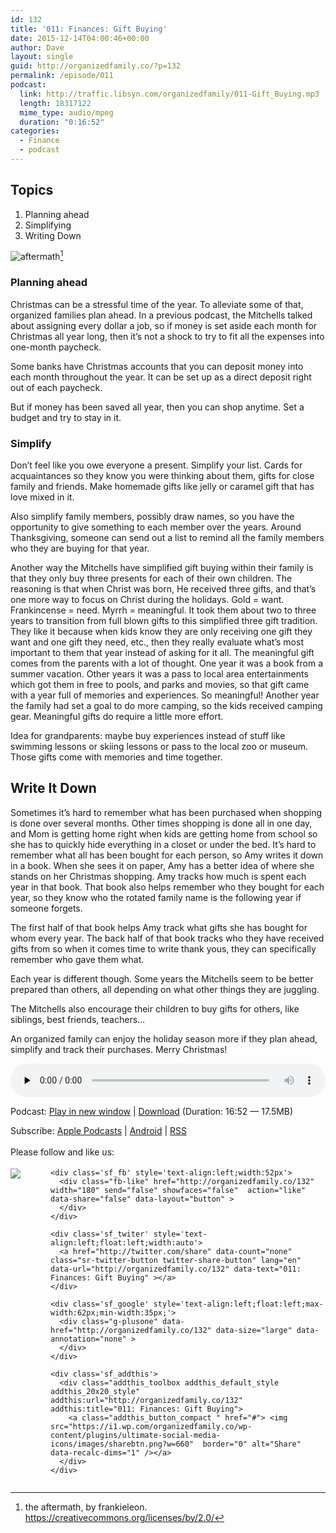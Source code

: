 ```yaml
---
id: 132
title: '011: Finances: Gift Buying'
date: 2015-12-14T04:00:46+00:00
author: Dave
layout: single
guid: http://organizedfamily.co/?p=132
permalink: /episode/011
podcast:
  link: http://traffic.libsyn.com/organizedfamily/011-Gift_Buying.mp3
  length: 18317122
  mime_type: audio/mpeg
  duration: "0:16:52"
categories:
  - Finance
  - podcast
---
```

## Topics

  1. Planning ahead
  2. Simplifying
  3. Writing Down 

<img src="https://i1.wp.com/organizedfamily.co/wp-content/uploads/2015/12/aftermath.jpg?w=660" alt="aftermath" data-recalc-dims="1" />[^license] 

### Planning ahead

Christmas can be a stressful time of the year. To alleviate some of that, organized families plan ahead. In a previous podcast, the Mitchells talked about assigning every dollar a job, so if money is set aside each month for Christmas all year long, then it&#8217;s not a shock to try to fit all the expenses into one-month paycheck.

Some banks have Christmas accounts that you can deposit money into each month throughout the year. It can be set up as a direct deposit right out of each paycheck.

But if money has been saved all year, then you can shop anytime. Set a budget and try to stay in it.

### Simplify

Don&#8217;t feel like you owe everyone a present. Simplify your list. Cards for acquaintances so they know you were thinking about them, gifts for close family and friends. Make homemade gifts like jelly or caramel gift that has love mixed in it.

Also simplify family members, possibly draw names, so you have the opportunity to give something to each member over the years. Around Thanksgiving, someone can send out a list to remind all the family members who they are buying for that year.

Another way the Mitchells have simplified gift buying within their family is that they only buy three presents for each of their own children. The reasoning is that when Christ was born, He received three gifts, and that&#8217;s one more way to focus on Christ during the holidays. Gold = want. Frankincense = need. Myrrh = meaningful. It took them about two to three years to transition from full blown gifts to this simplified three gift tradition. They like it because when kids know they are only receiving one gift they want and one gift they need, etc., then they really evaluate what&#8217;s most important to them that year instead of asking for it all. The meaningful gift comes from the parents with a lot of thought. One year it was a book from a summer vacation. Other years it was a pass to local area entertainments which got them in free to pools, and parks and movies, so that gift came with a year full of memories and experiences. So meaningful! Another year the family had set a goal to do more camping, so the kids received camping gear. Meaningful gifts do require a little more effort.

Idea for grandparents: maybe buy experiences instead of stuff like swimming lessons or skiing lessons or pass to the local zoo or museum. Those gifts come with memories and time together.

## Write It Down

Sometimes it&#8217;s hard to remember what has been purchased when shopping is done over several months. Other times shopping is done all in one day, and Mom is getting home right when kids are getting home from school so she has to quickly hide everything in a closet or under the bed. It&#8217;s hard to remember what all has been bought for each person, so Amy writes it down in a book. When she sees it on paper, Amy has a better idea of where she stands on her Christmas shopping. Amy tracks how much is spent each year in that book. That book also helps remember who they bought for each year, so they know who the rotated family name is the following year if someone forgets.

The first half of that book helps Amy track what gifts she has bought for whom every year. The back half of that book tracks who they have received gifts from so when it comes time to write thank yous, they can specifically remember who gave them what.

Each year is different though. Some years the Mitchells seem to be better prepared than others, all depending on what other things they are juggling.

The Mitchells also encourage their children to buy gifts for others, like siblings, best friends, teachers&#8230;

An organized family can enjoy the holiday season more if they plan ahead, simplify and track their purchases. Merry Christmas!

[^license]:    
    the aftermath, by frankieleon. https://creativecommons.org/licenses/by/2.0/

<div class="powerpress_player" id="powerpress_player_5332">
  <audio class="wp-audio-shortcode" id="audio-132-12" preload="none" style="width: 100%;" controls="controls"><source type="audio/mpeg" src="http://traffic.libsyn.com/organizedfamily/011-Gift_Buying.mp3?_=12" /><a href="http://traffic.libsyn.com/organizedfamily/011-Gift_Buying.mp3">http://traffic.libsyn.com/organizedfamily/011-Gift_Buying.mp3</a></audio>
</div>

<p class="powerpress_links powerpress_links_mp3">
  Podcast: <a href="http://traffic.libsyn.com/organizedfamily/011-Gift_Buying.mp3" class="powerpress_link_pinw" target="_blank" title="Play in new window" onclick="return powerpress_pinw('http://organizedfamily.co/?powerpress_pinw=132-podcast');" rel="nofollow">Play in new window</a> | <a href="http://traffic.libsyn.com/organizedfamily/011-Gift_Buying.mp3" class="powerpress_link_d" title="Download" rel="nofollow" download="011-Gift_Buying.mp3">Download</a> (Duration: 16:52 &#8212; 17.5MB)
</p>

<p class="powerpress_links powerpress_subscribe_links">
  Subscribe: <a href="https://itunes.apple.com/us/podcast/organized-family/id1047979605?mt=2&ls=1#episodeGuid=http%3A%2F%2Forganizedfamily.co%2F%3Fp%3D132" class="powerpress_link_subscribe powerpress_link_subscribe_itunes" title="Subscribe on Apple Podcasts" rel="nofollow">Apple Podcasts</a> | <a href="http://subscribeonandroid.com/organizedfamily.co/feed/podcast" class="powerpress_link_subscribe powerpress_link_subscribe_android" title="Subscribe on Android" rel="nofollow">Android</a> | <a href="http://organizedfamily.co/feed/podcast" class="powerpress_link_subscribe powerpress_link_subscribe_rss" title="Subscribe via RSS" rel="nofollow">RSS</a>
</p>

<div class='sfsi_Sicons' style='width: 100%; display: inline-block; vertical-align: middle; text-align:left'>
  <div style='margin:0px 8px 0px 0px; line-height: 24px'>
    <span>Please follow and like us:</span>
  </div>
  
  <div class='sfsi_socialwpr'>
    <div class='sf_subscrbe' style='text-align:left;float:left;width:64px'>
      <a href="http://www.specificfeeds.com/widget/emailsubscribe/MTc5ODgx/OA==/" target="_blank"><img src="https://i2.wp.com/organizedfamily.co/wp-content/plugins/ultimate-social-media-icons/images/follow_subscribe.png?w=660" data-recalc-dims="1" /></a>
    </div>
    
    <div class='sf_fb' style='text-align:left;width:52px'>
      <div class="fb-like" href="http://organizedfamily.co/132" width="180" send="false" showfaces="false"  action="like" data-share="false" data-layout="button" >
      </div>
    </div>
    
    <div class='sf_twiter' style='text-align:left;float:left;width:auto'>
      <a href="http://twitter.com/share" data-count="none" class="sr-twitter-button twitter-share-button" lang="en" data-url="http://organizedfamily.co/132" data-text="011: Finances: Gift Buying" ></a>
    </div>
    
    <div class='sf_google' style='text-align:left;float:left;max-width:62px;min-width:35px;'>
      <div class="g-plusone" data-href="http://organizedfamily.co/132" data-size="large" data-annotation="none" >
      </div>
    </div>
    
    <div class='sf_addthis'>
      <div class="addthis_toolbox addthis_default_style addthis_20x20_style" addthis:url="http://organizedfamily.co/132" addthis:title="011: Finances: Gift Buying">
        <a class="addthis_button_compact " href="#"> <img src="https://i1.wp.com/organizedfamily.co/wp-content/plugins/ultimate-social-media-icons/images/sharebtn.png?w=660"  border="0" alt="Share" data-recalc-dims="1" /></a>
      </div>
    </div>
  </div>
</div>